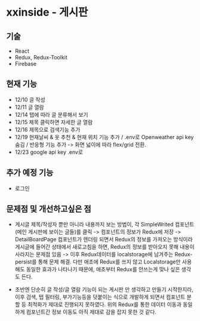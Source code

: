 
xxinside - 게시판
===============

## 기술
 - React
 - Redux, Redux-Toolkit
 - Firebase


 ## 현재 기능
 - 12/10 글 작성
 - 12/11 글 열람
 - 12/14 탭에 따라 글 분류해서 보기
 - 12/15 제목 클릭하면 자세한 글 열람
 - 12/16 제목으로 검색기능 추가
 - 12/19 현재날씨 & 옷 추천 & 현재 위치 기능 추가 / .env로 Openweather api key 숨김 / 반응형 기능 추가 -> 화면 넓이에 따라 flex/grid 전환.
 - 12/23 google api key .env로


 ## 추가 예정 기능
 - 로그인

 ## 문제점 및 개선하고싶은 점
 - 게시글 제목/작성자 뿐만 아니라 내용까지 보는 방법이, 각 SimpleWrited 컴포넌트(메인 게시판에 보이는 글들)를 클릭 -> 컴포넌트의 정보가 Redux에 저장 -> DetailBoardPage 컴포넌트가 렌더링 되면서 Redux의 정보를 가져오는 방식이라
 게시글에 들어간 상태에서 새로고침을 하면, Redux의 정보를 받아오지 못해 내용이 사라지는 문제점 있음
  -> 이후 Redux데이터를 localstorage에 남겨주는 Redux-persist를 통해 문제 해결. 다만 애초에 Redux를 쓰지 않고 Localstorage만 사용해도 동일한 효과가 나타나기 때문에, 애초부터 Redux를 안쓰는게 맞나 싶은 생각도 든다.

 - 초반엔 단순히 글 작성/글 열람 기능이 되는 게시판 만 생각하고 만들기 시작한지라, 이후 검색, 탭 필터링, 부가기능등을 덧붙이는 식으로 개발하게 되면서 컴포넌트 분할 등 최적화가 제대로 진행되지 못하였다. 위의 Redux를 통한 데이터 이동과 동일하게
 컴포넌트간 정보 이동도 아직 제대로 감을 잡지 못한 것 같다.

 
